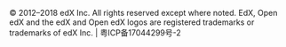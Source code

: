© 2012–2018 edX Inc. All rights reserved except where noted. 
EdX, Open edX and the edX and Open edX logos are registered trademarks or trademarks of edX Inc. | 粤ICP备17044299号-2
